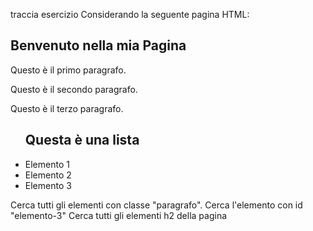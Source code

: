 traccia esercizio
Considerando la seguente pagina HTML:

<!DOCTYPE html>
<html lang="en">
  <head>
    <meta charset="UTF-8" />
    <meta name="viewport" content="width=device-width, initial-scale=1.0" />
    <title>Esercizio Cercare Elementi nel DOM</title>
  </head>
  <body>
    <h2>Benvenuto nella mia Pagina</h2>
    <p class="paragrafo">Questo è il primo paragrafo.</p>
    <p class="paragrafo">Questo è il secondo paragrafo.</p>
    <p class="paragrafo">Questo è il terzo paragrafo.</p>
    <ul>
      <h2>Questa è una lista</h2>
      <li id="elemento-1">Elemento 1</li>
      <li id="elemento-2">Elemento 2</li>
      <li id="elemento-3">Elemento 3</li>
    </ul>
  </body>
</html>
Cerca tutti gli elementi con classe "paragrafo".
Cerca l'elemento con id "elemento-3"
Cerca tutti gli elementi h2 della pagina
